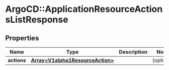 # ArgoCD::ApplicationResourceActionsListResponse

## Properties
Name | Type | Description | Notes
------------ | ------------- | ------------- | -------------
**actions** | [**Array&lt;V1alpha1ResourceAction&gt;**](V1alpha1ResourceAction.md) |  | [optional] 


